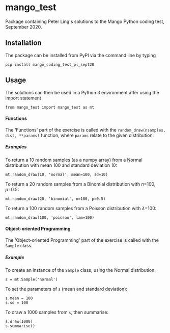 # mango_test

Package containing Peter Ling's solutions to the Mango Python coding test, September 2020.

## Installation

The package can be installed from PyPI via the command line by typing

    pip install mango_coding_test_pl_sept20

## Usage

The solutions can then be used in a Python 3 environment after using the import statement

    from mango_test import mango_test as mt

#### Functions
The 'Functions' part of the exercise is called with the `random_draw(nsamples, dist, **params)` function, where `params` relate to the given distribution.

##### Examples
To return a 10 random samples (as a numpy array) from a Normal distribution with mean 100 and standard deviation 10:

    mt.random_draw(10, 'normal', mean=100, sd=10)

To return a 20 random samples from a Binomial distribution with _n_=100, _p_=0.5:

    mt.random_draw(20, 'binomial', n=100, p=0.5)

To return a 100 random samples from a Poisson distribution with $\lambda$=100:

    mt.random_draw(100, 'poisson', lam=100)

#### Object-oriented Programming
The 'Object-oriented Programming' part of the exercise is called with the `Sample` class.

##### Example
To create an instance of the `Sample` class, using the Normal distribution:

    s = mt.Sample('normal')

To set the parameters of `s` (mean and standard deviation):

    s.mean = 100
    s.sd = 100

To draw a 1000 samples from `s`, then summarise:

    s.draw(1000)
    s.summarise()
 

